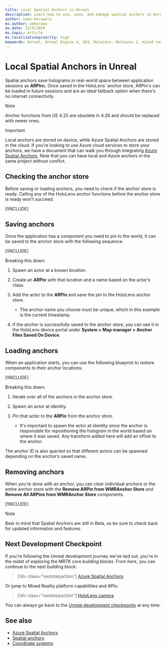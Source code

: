```yaml
---
title: Local Spatial Anchors in Unreal
description: Learn how to use, save, and manage spatial anchors in Unreal mixed reality applications.
author: sean-kerawala
ms.author: sekerawa
ms.date: 12/9/2020
ms.topic: article
ms.localizationpriority: high
keywords: Unreal, Unreal Engine 4, UE4, HoloLens, HoloLens 2, mixed reality, development, features, documentation, guides, holograms, spatial anchors, mixed reality headset, windows mixed reality headset, virtual reality headset
---
```


# Local Spatial Anchors in Unreal

Spatial anchors save holograms in real-world space between application sessions as **ARPin**s. Once saved in the HoloLens' anchor store, ARPin's can be loaded in future sessions and are an ideal fallback option when there's no internet connectivity.

> [!NOTE]
> Anchor functions from UE 4.25 are obsolete in 4.26 and should be replaced with newer ones. 

> [!IMPORTANT]
> Local anchors are stored on device, while Azure Spatial Anchors are stored in the cloud. If you're looking to use Azure cloud services to store your anchors, we have a document that can walk you through integrating [Azure Spatial Anchors](unreal-azure-spatial-anchors.md). Note that you can have local and Azure anchors in the same project without conflict.

## Checking the anchor store

Before saving or loading anchors, you need to check if the anchor store is ready.  Calling any of the HoloLens anchor functions before the anchor store is ready won't succeed.  

[!INCLUDE[](includes/tabs-sa-1.md)]

## Saving anchors

Once the application has a component you need to pin to the world, it can be saved to the anchor store with the following sequence: 

[!INCLUDE[](includes/tabs-sa-2.md)]

Breaking this down:
1. Spawn an actor at a known location.
2. Create an **ARPin** with that location and a name based on the actor’s class. 
3. Add the actor to the **ARPin** and save the pin to the HoloLens anchor store.  
    * The anchor name you choose must be unique, which in this example is the current timestamp. 

4. If the anchor is successfully saved to the anchor store, you can see it in the HoloLens device portal under **System > Map manager > Anchor Files Saved On Device**. 

## Loading anchors

When an application starts, you can use the following blueprint to restore components to their anchor locations:

[!INCLUDE[](includes/tabs-sa-3.md)]

Breaking this down:
1. Iterate over all of the anchors in the anchor store. 
2. Spawn an actor at identity.
3. Pin that actor to the **ARPin** from the anchor store.  

    * It's important to spawn the actor at identity since the anchor is responsible for repositioning the hologram in the world based on where it was saved. Any transform added here will add an offset to the anchor. 

The anchor ID is also queried so that different actors can be spawned depending on the anchor’s saved name. 

## Removing anchors 

When you're done with an anchor, you can clear individual anchors or the entire anchor store with the **Remove ARPin from WMRAnchor Store** and **Remove All ARPins from WMRAnchor Store** components.

[!INCLUDE[](includes/tabs-sa-4.md)]

> [!NOTE]
> Bear in mind that Spatial Anchors are still in Beta, so be sure to check back for updated information and features.

## Next Development Checkpoint

If you're following the Unreal development journey we've laid out, you're in the midst of exploring the MRTK core building blocks. From here, you can continue to the next building block: 

> [!div class="nextstepaction"]
> [Azure Spatial Anchors](unreal-azure-spatial-anchors.md)

Or jump to Mixed Reality platform capabilities and APIs:

> [!div class="nextstepaction"]
> [HoloLens camera](unreal-hololens-camera.md)

You can always go back to the [Unreal development checkpoints](unreal-development-overview.md#2-core-building-blocks) at any time.

## See also

* [Azure Spatial Anchors](unreal-azure-spatial-anchors.md)
* [Spatial anchors](../../design/spatial-anchors.md)
* [Coordinate systems](../../design/coordinate-systems.md)
